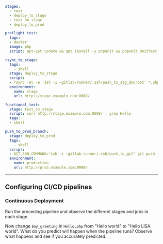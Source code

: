 ```yaml
stages:
  - test
  - deploy_to_stage
  - test_on_stage
  - deploy_to_prod

preflight_test:
  tags:
  - docker
  image: php
  script: apt-get update && apt install -y phpunit && phpunit UnitTest HelloTest.php

rsync_to_stage:
  tags:
    - shell
  stage: deploy_to_stage
  script:
  - rsync -av -e 'ssh -i ~gitlab-runner/.ssh/push_to_stg_docroot' *.php root@stage.example.com:/var/www/stg-html/
  environment:
    name: stage
    url: http://stage.example.com:8008/

functional_test:
  stage: test_on_stage
  script: curl http://stage.example.com:8008/ | grep Hello
  tags:
  - shell

push_to_prod_branch:
  stage: deploy_to_prod
  tags:
    - shell
  script:
  - GIT_SSH_COMMAND="ssh -i ~gitlab-runner/.ssh/push_to_git" git push --force git@gitlab.example.com:root/www.git +HEAD:refs/heads/prod
  environment:
    name: production
    url: http://prod.example.com:8008/
```
---
## Configuring CI/CD pipelines
### Continuous Deployment

Run the preceding pipeline and observe the different stages and jobs in each stage.

Now change `$my_greeting` in `Hello.php` from "Hello world" to "Hello LISA world". What do you predict will happen when the pipeline runs? Observe what happens and see if you accurately predicted.
